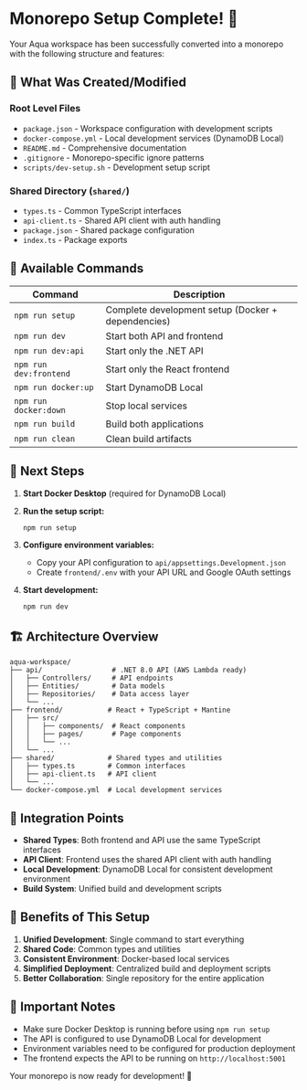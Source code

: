 # Monorepo Setup Complete! 🎉

Your Aqua workspace has been successfully converted into a monorepo with the following structure and features:

## 📁 What Was Created/Modified

### Root Level Files
- `package.json` - Workspace configuration with development scripts
- `docker-compose.yml` - Local development services (DynamoDB Local)
- `README.md` - Comprehensive documentation
- `.gitignore` - Monorepo-specific ignore patterns
- `scripts/dev-setup.sh` - Development setup script

### Shared Directory (`shared/`)
- `types.ts` - Common TypeScript interfaces
- `api-client.ts` - Shared API client with auth handling
- `package.json` - Shared package configuration
- `index.ts` - Package exports

## 🚀 Available Commands

| Command | Description |
|---------|-------------|
| `npm run setup` | Complete development setup (Docker + dependencies) |
| `npm run dev` | Start both API and frontend |
| `npm run dev:api` | Start only the .NET API |
| `npm run dev:frontend` | Start only the React frontend |
| `npm run docker:up` | Start DynamoDB Local |
| `npm run docker:down` | Stop local services |
| `npm run build` | Build both applications |
| `npm run clean` | Clean build artifacts |

## 🔧 Next Steps

1. **Start Docker Desktop** (required for DynamoDB Local)

2. **Run the setup script:**
   ```bash
   npm run setup
   ```

3. **Configure environment variables:**
   - Copy your API configuration to `api/appsettings.Development.json`
   - Create `frontend/.env` with your API URL and Google OAuth settings

4. **Start development:**
   ```bash
   npm run dev
   ```

## 🏗️ Architecture Overview

```
aqua-workspace/
├── api/                 # .NET 8.0 API (AWS Lambda ready)
│   ├── Controllers/     # API endpoints
│   ├── Entities/        # Data models
│   ├── Repositories/    # Data access layer
│   └── ...
├── frontend/           # React + TypeScript + Mantine
│   ├── src/
│   │   ├── components/  # React components
│   │   ├── pages/       # Page components
│   │   └── ...
│   └── ...
├── shared/             # Shared types and utilities
│   ├── types.ts        # Common interfaces
│   ├── api-client.ts   # API client
│   └── ...
└── docker-compose.yml  # Local development services
```

## 🔗 Integration Points

- **Shared Types**: Both frontend and API use the same TypeScript interfaces
- **API Client**: Frontend uses the shared API client with auth handling
- **Local Development**: DynamoDB Local for consistent development environment
- **Build System**: Unified build and development scripts

## 🎯 Benefits of This Setup

1. **Unified Development**: Single command to start everything
2. **Shared Code**: Common types and utilities
3. **Consistent Environment**: Docker-based local services
4. **Simplified Deployment**: Centralized build and deployment scripts
5. **Better Collaboration**: Single repository for the entire application

## 🚨 Important Notes

- Make sure Docker Desktop is running before using `npm run setup`
- The API is configured to use DynamoDB Local for development
- Environment variables need to be configured for production deployment
- The frontend expects the API to be running on `http://localhost:5001`

Your monorepo is now ready for development! 🚀
